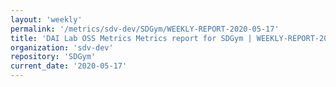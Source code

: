 ```yaml
---
layout: 'weekly'
permalink: '/metrics/sdv-dev/SDGym/WEEKLY-REPORT-2020-05-17'
title: 'DAI Lab OSS Metrics Metrics report for SDGym | WEEKLY-REPORT-2020-05-17'
organization: 'sdv-dev'
repository: 'SDGym'
current_date: '2020-05-17'
---
```

